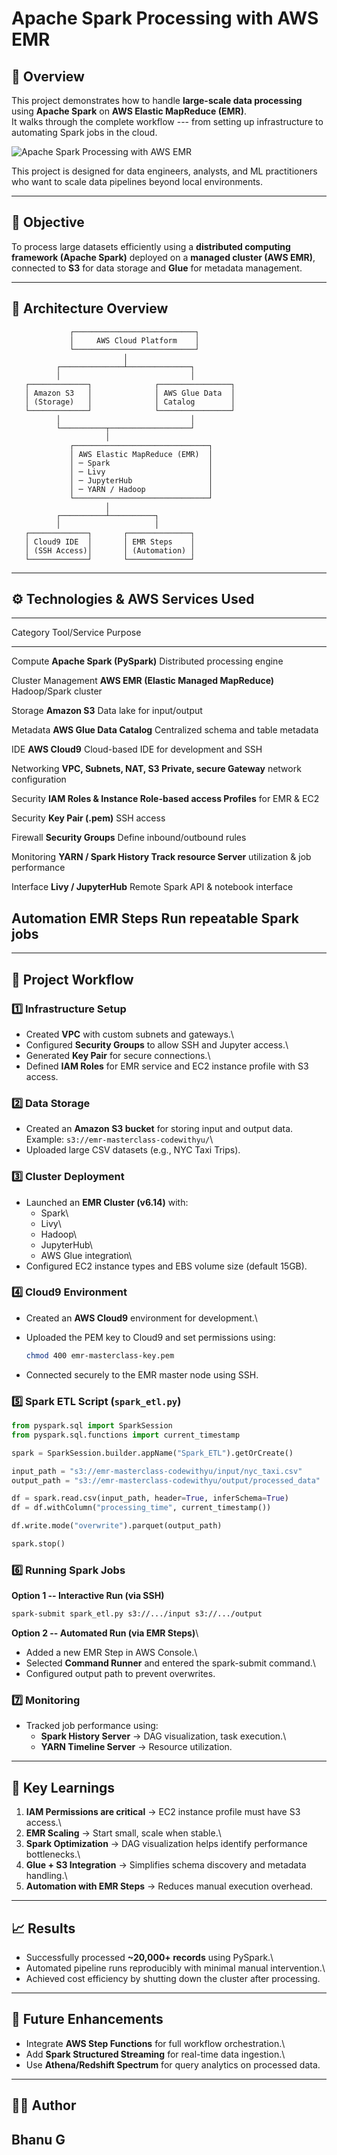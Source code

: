 # Apache Spark Processing with AWS EMR

## 📘 Overview

This project demonstrates how to handle **large-scale data processing**
using **Apache Spark** on **AWS Elastic MapReduce (EMR)**.\
It walks through the complete workflow --- from setting up
infrastructure to automating Spark jobs in the cloud.

![Apache Spark Processing with AWS EMR](Apache_spark_processing_with_AWS_EMR.gif)


This project is designed for data engineers, analysts, and ML
practitioners who want to scale data pipelines beyond local
environments.

------------------------------------------------------------------------

## 🎯 Objective

To process large datasets efficiently using a **distributed computing
framework (Apache Spark)** deployed on a **managed cluster (AWS EMR)**,
connected to **S3** for data storage and **Glue** for metadata
management.

------------------------------------------------------------------------

## 🧱 Architecture Overview

                 ┌───────────────────────────┐
                 │     AWS Cloud Platform    │
                 └───────────────────────────┘
                             │
              ┌──────────────┴──────────────┐
              │                             │
       ┌─────────────┐              ┌────────────────┐
       │ Amazon S3   │              │ AWS Glue Data  │
       │ (Storage)   │              │ Catalog        │
       └─────────────┘              └────────────────┘
              │                             │
              └──────────┬──────────────────┘
                         │
                 ┌──────────────────────────────┐
                 │ AWS Elastic MapReduce (EMR)  │
                 │ ─ Spark                      │
                 │ ─ Livy                       │
                 │ ─ JupyterHub                 │
                 │ ─ YARN / Hadoop              │
                 └──────────────────────────────┘
                         │
              ┌──────────┴──────────┐
              │                     │
       ┌─────────────┐       ┌──────────────┐
       │ Cloud9 IDE  │       │ EMR Steps    │
       │ (SSH Access)│       │ (Automation) │
       └─────────────┘       └──────────────┘

------------------------------------------------------------------------

## ⚙️ Technologies & AWS Services Used

  -----------------------------------------------------------------------
  Category              Tool/Service                  Purpose
  --------------------- ----------------------------- -------------------
  Compute               **Apache Spark (PySpark)**    Distributed
                                                      processing engine

  Cluster Management    **AWS EMR (Elastic            Managed
                        MapReduce)**                  Hadoop/Spark
                                                      cluster

  Storage               **Amazon S3**                 Data lake for
                                                      input/output

  Metadata              **AWS Glue Data Catalog**     Centralized schema
                                                      and table metadata

  IDE                   **AWS Cloud9**                Cloud-based IDE for
                                                      development and SSH

  Networking            **VPC, Subnets, NAT, S3       Private, secure
                        Gateway**                     network
                                                      configuration

  Security              **IAM Roles & Instance        Role-based access
                        Profiles**                    for EMR & EC2

  Security              **Key Pair (.pem)**           SSH access

  Firewall              **Security Groups**           Define
                                                      inbound/outbound
                                                      rules

  Monitoring            **YARN / Spark History        Track resource
                        Server**                      utilization & job
                                                      performance

  Interface             **Livy / JupyterHub**         Remote Spark API &
                                                      notebook interface

  Automation            **EMR Steps**                 Run repeatable
                                                      Spark jobs
  -----------------------------------------------------------------------

------------------------------------------------------------------------

## 🧩 Project Workflow

### 1️⃣ Infrastructure Setup

-   Created **VPC** with custom subnets and gateways.\
-   Configured **Security Groups** to allow SSH and Jupyter access.\
-   Generated **Key Pair** for secure connections.\
-   Defined **IAM Roles** for EMR service and EC2 instance profile with
    S3 access.

### 2️⃣ Data Storage

-   Created an **Amazon S3 bucket** for storing input and output data.\
    Example: `s3://emr-masterclass-codewithyu/`\
-   Uploaded large CSV datasets (e.g., NYC Taxi Trips).

### 3️⃣ Cluster Deployment

-   Launched an **EMR Cluster (v6.14)** with:
    -   Spark\
    -   Livy\
    -   Hadoop\
    -   JupyterHub\
    -   AWS Glue integration\
-   Configured EC2 instance types and EBS volume size (default 15GB).

### 4️⃣ Cloud9 Environment

-   Created an **AWS Cloud9** environment for development.\

-   Uploaded the PEM key to Cloud9 and set permissions using:

    ``` bash
    chmod 400 emr-masterclass-key.pem
    ```

-   Connected securely to the EMR master node using SSH.

### 5️⃣ Spark ETL Script (`spark_etl.py`)

``` python
from pyspark.sql import SparkSession
from pyspark.sql.functions import current_timestamp

spark = SparkSession.builder.appName("Spark_ETL").getOrCreate()

input_path = "s3://emr-masterclass-codewithyu/input/nyc_taxi.csv"
output_path = "s3://emr-masterclass-codewithyu/output/processed_data"

df = spark.read.csv(input_path, header=True, inferSchema=True)
df = df.withColumn("processing_time", current_timestamp())

df.write.mode("overwrite").parquet(output_path)

spark.stop()
```

### 6️⃣ Running Spark Jobs

**Option 1 -- Interactive Run (via SSH)**

``` bash
spark-submit spark_etl.py s3://.../input s3://.../output
```

**Option 2 -- Automated Run (via EMR Steps)**\
- Added a new EMR Step in AWS Console.\
- Selected **Command Runner** and entered the spark-submit command.\
- Configured output path to prevent overwrites.

### 7️⃣ Monitoring

-   Tracked job performance using:
    -   **Spark History Server** → DAG visualization, task execution.\
    -   **YARN Timeline Server** → Resource utilization.

------------------------------------------------------------------------

## 🧠 Key Learnings

1.  **IAM Permissions are critical** → EC2 instance profile must have S3
    access.\
2.  **EMR Scaling** → Start small, scale when stable.\
3.  **Spark Optimization** → DAG visualization helps identify
    performance bottlenecks.\
4.  **Glue + S3 Integration** → Simplifies schema discovery and metadata
    handling.\
5.  **Automation with EMR Steps** → Reduces manual execution overhead.

------------------------------------------------------------------------

## 📈 Results

-   Successfully processed **\~20,000+ records** using PySpark.\
-   Automated pipeline runs reproducibly with minimal manual
    intervention.\
-   Achieved cost efficiency by shutting down the cluster after
    processing.

------------------------------------------------------------------------

## 🧰 Future Enhancements

-   Integrate **AWS Step Functions** for full workflow orchestration.\
-   Add **Spark Structured Streaming** for real-time data ingestion.\
-   Use **Athena/Redshift Spectrum** for query analytics on processed
    data.

------------------------------------------------------------------------

## 👨‍💻 Author

**Bhanu G**
------------------------------------------------------------------------

